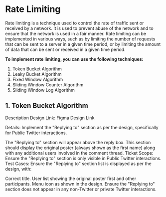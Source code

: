 # Rate Limiting

Rate limiting is a technique used to control the rate of traffic sent or received by a network. It is used to prevent abuse of the network and to ensure that the network is used in a fair manner. Rate limiting can be implemented in various ways, such as by limiting the number of requests that can be sent to a server in a given time period, or by limiting the amount of data that can be sent or received in a given time period.

**To implement rate limiting, you can use the following techniques:**

1. Token Bucket Algorithm
2. Leaky Bucket Algorithm
3. Fixed Window Algorithm
4. Sliding Window Counter Algorithm
5. Sliding Window Log Algorithm

## 1. Token Bucket Algorithm

Description
Design Link: Figma Design Link

Details:
Implement the "Replying to" section as per the design, specifically for Public Twitter interactions.

The "Replying to" section will appear above the reply box.
This section should display the original poster (always shown as the first name) along with any additional users involved in the comment thread.
Ticket Scope:
Ensure the "Replying to" section is only visible in Public Twitter interactions.
Test Cases:
Ensure the "Replying to" section list is displayed as per the design, with:

Correct title.
User list showing the original poster first and other participants.
Menu icon as shown in the design.
Ensure the "Replying to" section does not appear in any non-Twitter or private Twitter interactions.
